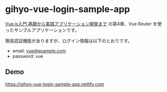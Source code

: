 # gihyo-vue-login-sample-app
[Vue.js入門 基礎から実践アプリケーション開発まで](https://gihyo.jp/dp/ebook/2018/978-4-297-10092-6) の第4章、Vue Router を使ったサンプルアプリケーションです。

簡易認証機能がありますが、ログイン情報は以下のとおりです。

- email: vue@example.com
- password: vue

## Demo
https://gihyo-vue-login-sample-app.netlify.com
